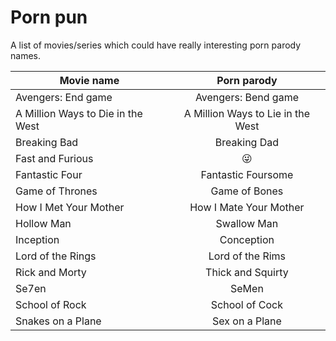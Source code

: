 # Porn pun

A list of movies/series which could have really interesting porn parody names.

| Movie name      |  Porn parody  |
|-----------------|:-------------:|
| Avengers: End game | Avengers: Bend game |
| A Million Ways to Die in the West | A Million Ways to Lie in the West |
| Breaking Bad | Breaking Dad |
| Fast and Furious | :stuck_out_tongue_winking_eye: |
| Fantastic Four | Fantastic Foursome
| Game of Thrones | Game of Bones |
| How I Met Your Mother | How I Mate Your Mother |
| Hollow Man      | Swallow Man   |
| Inception       | Conception    |
| Lord of the Rings | Lord of the Rims |
| Rick and Morty | Thick and Squirty |
| Se7en | SeMen |
| School of Rock | School of Cock |
| Snakes on a Plane | Sex on a Plane |

